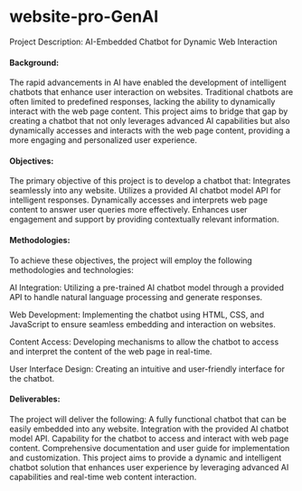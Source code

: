 # website-pro-GenAI

Project Description: AI-Embedded Chatbot for Dynamic Web Interaction
#### Background:
The rapid advancements in AI have enabled the development of intelligent chatbots that enhance user interaction on websites. Traditional chatbots are often limited to predefined responses, lacking the ability to dynamically interact with the web page content. This project aims to bridge that gap by creating a chatbot that not only leverages advanced AI capabilities but also dynamically accesses and interacts with the web page content, providing a more engaging and personalized user experience.

#### Objectives:
The primary objective of this project is to develop a chatbot that:
Integrates seamlessly into any website.
Utilizes a provided AI chatbot model API for intelligent responses.
Dynamically accesses and interprets web page content to answer user queries more effectively.
Enhances user engagement and support by providing contextually relevant information.

#### Methodologies:
To achieve these objectives, the project will employ the following methodologies and technologies:

AI Integration: Utilizing a pre-trained AI chatbot model through a provided API to handle natural language processing and generate responses.

Web Development: Implementing the chatbot using HTML, CSS, and JavaScript to ensure seamless embedding and interaction on websites.

Content Access: Developing mechanisms to allow the chatbot to access and interpret the content of the web page in real-time.

User Interface Design: Creating an intuitive and user-friendly interface for the chatbot.

#### Deliverables:
The project will deliver the following:
A fully functional chatbot that can be easily embedded into any website.
Integration with the provided AI chatbot model API.
Capability for the chatbot to access and interact with web page content.
Comprehensive documentation and user guide for implementation and customization.
This project aims to provide a dynamic and intelligent chatbot solution that enhances user experience by leveraging advanced AI capabilities and real-time web content interaction.
